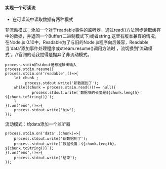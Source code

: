 #### 实现一个可读流
- 在可读流中读取数据有两种模式

 非流动模式：添加一个对于readable事件的监听器，通过read()方法同步读取缓存中的数据，并返回一个Buffer(二进制模式下)或者string.这里有版本兼容的情况，在Node.js 0.10中，Readable为了与旧的Node.js程序向后兼容，Readable当'data'添加事件处理程序或stream.resume()调用方法时 ，流切换到'流动模式'，//官网的话我觉得是抛弃了非流动模式。
 ```
 process.stdin和stdout是标准输出输入
 process.stdin.resume()
 process.stdin.on('readable',()=>{
     let chunk ;
          process.stdout.write('新数据到了');
     while((chunk = process.stain.read())!== null){
             process.stdout.write(`数据块的长度是${chunk.length}：${chunk.toString()}`);
     }
 }).on('end',()=>{
     process.stdout.write('hjw');
 });

 ```

 流动模式：给data添加一个监听器
 ```
 process.stdin.on('data',(chunk)=>{
     process.stdout.write('新数据到了');
     process.stdout.write(`数据长度：${chunk.length}，${chunk.toString()}`); 
 }).on('end',()=>{
     process.stdout.write('结束');
 });

 ```